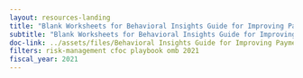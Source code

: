 ```yaml
---
layout: resources-landing
title: "Blank Worksheets for Behavioral Insights Guide for Improving Payment Integrity"
subtitle: "Blank Worksheets for Behavioral Insights Guide for Improving Payment Integrity"
doc-link: ../assets/files/Behavioral Insights Guide for Improving Payment Integrity - Worksheets.pdf
filters: risk-management cfoc playbook omb 2021
fiscal_year: 2021
---
```

